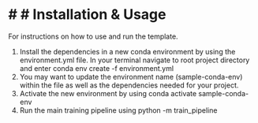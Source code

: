 #
#
#




# # # Installation & Usage
For instructions on how to use and run the template.

1. Install the dependencies in a new conda environment by using the environment.yml file. In your terminal navigate to root project directory and enter conda env create -f environment.yml
2. You may want to update the environment name (sample-conda-env) within the file as well as the dependencies needed for your project.
3. Activate the new environment by using conda activate sample-conda-env
4. Run the main training pipeline using python -m train_pipeline